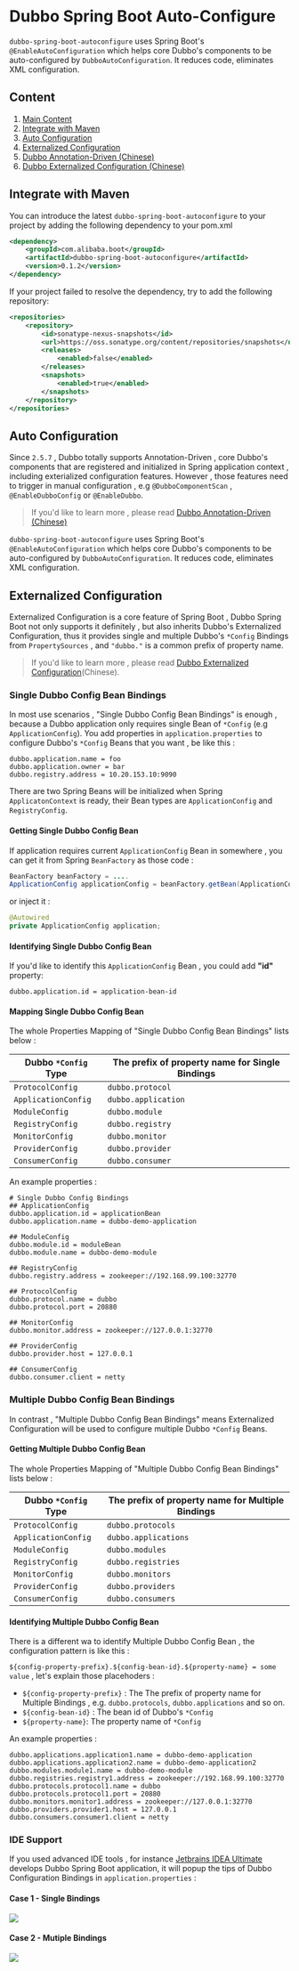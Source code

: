# Dubbo Spring Boot Auto-Configure

`dubbo-spring-boot-autoconfigure` uses Spring Boot's `@EnableAutoConfiguration` which helps core Dubbo's components to be auto-configured by `DubboAutoConfiguration`. It reduces code, eliminates XML configuration. 



## Content

1. [Main Content](https://github.com/dubbo/dubbo-spring-boot-project)
2. [Integrate with Maven](#integrate-with-maven)
3. [Auto Configuration](#auto-configuration)
4. [Externalized Configuration](#externalized-configuration)
5. [Dubbo Annotation-Driven (Chinese)](https://github.com/mercyblitz/blogs/blob/master/java/dubbo/Dubbo-Annotation-Driven.md)
6. [Dubbo Externalized Configuration (Chinese)](https://github.com/mercyblitz/blogs/blob/master/java/dubbo/Dubbo-Externalized-Configuration.md)



## Integrate with Maven

You can introduce the latest `dubbo-spring-boot-autoconfigure` to your project by adding the following dependency to your pom.xml

```xml
<dependency>
    <groupId>com.alibaba.boot</groupId>
    <artifactId>dubbo-spring-boot-autoconfigure</artifactId>
    <version>0.1.2</version>
</dependency>
```

If your project failed to resolve the dependency, try to add the following repository:

```xml
<repositories>
    <repository>
        <id>sonatype-nexus-snapshots</id>
        <url>https://oss.sonatype.org/content/repositories/snapshots</url>
        <releases>
            <enabled>false</enabled>
        </releases>
        <snapshots>
            <enabled>true</enabled>
        </snapshots>
    </repository>
</repositories>
```



## Auto Configuration

Since  `2.5.7`  , Dubbo totally supports Annotation-Driven , core Dubbo's components that are registered and initialized in  Spring application context , including exterialized configuration features. However , those features need to trigger in manual configuration , e.g `@DubboComponentScan` , `@EnableDubboConfig` or `@EnableDubbo`.

> If you'd like to learn more , please read [Dubbo Annotation-Driven (Chinese)](https://github.com/mercyblitz/blogs/blob/master/java/dubbo/Dubbo-Annotation-Driven.md)



`dubbo-spring-boot-autoconfigure` uses Spring Boot's `@EnableAutoConfiguration` which helps core Dubbo's components to be auto-configured by `DubboAutoConfiguration`. It reduces code, eliminates XML configuration. 



## Externalized Configuration

Externalized Configuration is a core feature of Spring Boot , Dubbo Spring Boot not only supports it definitely , but also inherits Dubbo's Externalized Configuration, thus it provides single and multiple Dubbo's `*Config` Bindings from `PropertySources` , and `"dubbo."` is a common prefix of property name.

> If you'd like to learn more , please read [Dubbo Externalized Configuration](https://github.com/mercyblitz/blogs/blob/master/java/dubbo/Dubbo-Externalized-Configuration.md)(Chinese).



### Single Dubbo Config Bean Bindings

In most use scenarios , "Single Dubbo Config Bean Bindings" is enough , because a Dubbo application only requires single Bean of `*Config` (e.g `ApplicationConfig`). You add properties in `application.properties` to configure Dubbo's `*Config` Beans that you want , be like this :

```properties
dubbo.application.name = foo
dubbo.application.owner = bar
dubbo.registry.address = 10.20.153.10:9090
```

There are two Spring Beans will be initialized when Spring `ApplicatonContext` is ready, their Bean types are `ApplicationConfig` and `RegistryConfig`.



#### Getting Single Dubbo Config Bean

 If application requires current `ApplicationConfig` Bean in somewhere , you can get it from Spring `BeanFactory` as those code :

```java
BeanFactory beanFactory = .... 
ApplicationConfig applicationConfig = beanFactory.getBean(ApplicationConfig.class)
```

or inject it :

```java
@Autowired
private ApplicationConfig application;
```



#### Identifying Single Dubbo Config Bean

If you'd like to identify this `ApplicationConfig` Bean , you could add **"id"** property:

```properties
dubbo.application.id = application-bean-id
```



#### Mapping Single Dubbo Config Bean

The whole Properties Mapping of "Single Dubbo Config Bean Bindings" lists below :

| Dubbo `*Config` Type | The prefix of property name for Single Bindings |
| -------------------- | ---------------------------------------- |
| `ProtocolConfig`     | `dubbo.protocol`                         |
| `ApplicationConfig`  | `dubbo.application`                      |
| `ModuleConfig`       | `dubbo.module`                           |
| `RegistryConfig`     | `dubbo.registry`                         |
| `MonitorConfig`      | `dubbo.monitor`                          |
| `ProviderConfig`     | `dubbo.provider`                         |
| `ConsumerConfig`     | `dubbo.consumer`                         |



An example properties :

```properties
# Single Dubbo Config Bindings
## ApplicationConfig
dubbo.application.id = applicationBean
dubbo.application.name = dubbo-demo-application

## ModuleConfig
dubbo.module.id = moduleBean
dubbo.module.name = dubbo-demo-module

## RegistryConfig
dubbo.registry.address = zookeeper://192.168.99.100:32770

## ProtocolConfig
dubbo.protocol.name = dubbo
dubbo.protocol.port = 20880

## MonitorConfig
dubbo.monitor.address = zookeeper://127.0.0.1:32770

## ProviderConfig
dubbo.provider.host = 127.0.0.1

## ConsumerConfig
dubbo.consumer.client = netty
```



### Multiple Dubbo Config Bean Bindings

In contrast , "Multiple Dubbo Config Bean Bindings" means Externalized Configuration will be used to configure multiple Dubbo `*Config` Beans.



#### Getting Multiple Dubbo Config Bean

The whole Properties Mapping of "Multiple Dubbo Config Bean Bindings" lists below :

| Dubbo `*Config` Type | The prefix of property name for Multiple Bindings |
| -------------------- | ---------------------------------------- |
| `ProtocolConfig`     | `dubbo.protocols`                        |
| `ApplicationConfig`  | `dubbo.applications`                     |
| `ModuleConfig`       | `dubbo.modules`                          |
| `RegistryConfig`     | `dubbo.registries`                       |
| `MonitorConfig`      | `dubbo.monitors`                         |
| `ProviderConfig`     | `dubbo.providers`                        |
| `ConsumerConfig`     | `dubbo.consumers`                        |



#### Identifying Multiple Dubbo Config Bean

There is a  different wa to identify Multiple Dubbo Config Bean , the configuration pattern is like this :

`${config-property-prefix}.${config-bean-id}.${property-name} = some value` , let's explain those placehoders : 

- `${config-property-prefix}` : The The prefix of property name for Multiple Bindings , e.g. `dubbo.protocols`, `dubbo.applications` and so on.
- `${config-bean-id}` : The bean id of Dubbo's `*Config`
- `${property-name}`: The property name of  `*Config`

An example properties :

```properties
dubbo.applications.application1.name = dubbo-demo-application
dubbo.applications.application2.name = dubbo-demo-application2
dubbo.modules.module1.name = dubbo-demo-module
dubbo.registries.registry1.address = zookeeper://192.168.99.100:32770
dubbo.protocols.protocol1.name = dubbo
dubbo.protocols.protocol1.port = 20880
dubbo.monitors.monitor1.address = zookeeper://127.0.0.1:32770
dubbo.providers.provider1.host = 127.0.0.1
dubbo.consumers.consumer1.client = netty
```



### IDE Support



If you used advanced IDE tools , for instance [Jetbrains IDEA Ultimate](https://www.jetbrains.com/idea/) develops Dubbo Spring Boot application, it will popup the tips of Dubbo Configuration Bindings in `application.properties` : 



#### Case 1 - Single Bindings

![](../config-popup-window.png)



#### Case 2 - Mutiple Bindings

![](../mconfig-popup-window.png)

​

